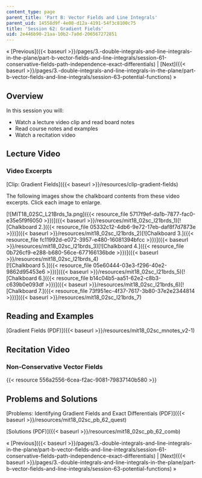 ```yaml
---
content_type: page
parent_title: 'Part B: Vector Fields and Line Integrals'
parent_uid: 14558d9f-4e08-d12a-4191-54f3c8100c75
title: 'Session 62: Gradient Fields'
uid: 2e446b90-21aa-10b2-7a0d-206567272851
---
```


« [Previous]({{< baseurl >}}/pages/3.-double-integrals-and-line-integrals-in-the-plane/part-b-vector-fields-and-line-integrals/session-61-conservative-fields-path-independence-exact-differentials) | [Next]({{< baseurl >}}/pages/3.-double-integrals-and-line-integrals-in-the-plane/part-b-vector-fields-and-line-integrals/session-63-potential-functions) »

Overview
--------

In this session you will:

*   Watch a lecture video clip and read board notes
*   Read course notes and examples
*   Watch a recitation video

Lecture Video
-------------

### Video Excerpts

[Clip: Gradient Fields]({{< baseurl >}}/resources/clip-gradient-fields)

The following images show the chalkboard contents from these video excerpts. Click each image to enlarge.

[![MIT18_02SC_L21Brds_1a.png]({{< resource_file 5717f9ef-da1b-7877-fac0-e35e5f9f6050 >}})]({{< baseurl >}}/resources/mit18_02sc_l21brds_1)[![Chalkboard 2.]({{< resource_file 05332c12-4db6-9e72-17eb-daf8f7d7873e >}})]({{< baseurl >}}/resources/mit18_02sc_l21brds_2)[![Chalkboard 3.]({{< resource_file fc11992d-e072-3957-e480-16081394bfcc >}})]({{< baseurl >}}/resources/mit18_02sc_l21brds_3)[![Chalkboard 4.]({{< resource_file 0b726cf9-e288-b680-56ce-677166136bde >}})]({{< baseurl >}}/resources/mit18_02sc_l21brds_4)  
[![Chalkboard 5.]({{< resource_file 05e60444-03e3-f296-40e2-9862d95453e6 >}})]({{< baseurl >}}/resources/mit18_02sc_l21brds_5)[![Chalkboard 6.]({{< resource_file b14c04b5-aa51-62e2-c8b3-c639b0e093df >}})]({{< baseurl >}}/resources/mit18_02sc_l21brds_6)[![Chalkboard 7.]({{< resource_file 73f951ec-4f37-7617-3b80-37e2e2344814 >}})]({{< baseurl >}}/resources/mit18_02sc_l21brds_7)

Reading and Examples
--------------------

[Gradient Fields (PDF)]({{< baseurl >}}/resources/mit18_02sc_mnotes_v2-1)

Recitation Video
----------------

### Non-Conservative Vector Fields

{{< resource 556a2556-6cea-f2ac-9081-79837140b580 >}}

Problems and Solutions
----------------------

[Problems: Identifying Gradient Fields and Exact Differentials (PDF)]({{< baseurl >}}/resources/mit18_02sc_pb_62_quest)

[Solutions (PDF)]({{< baseurl >}}/resources/mit18_02sc_pb_62_comb)

« [Previous]({{< baseurl >}}/pages/3.-double-integrals-and-line-integrals-in-the-plane/part-b-vector-fields-and-line-integrals/session-61-conservative-fields-path-independence-exact-differentials) | [Next]({{< baseurl >}}/pages/3.-double-integrals-and-line-integrals-in-the-plane/part-b-vector-fields-and-line-integrals/session-63-potential-functions) »